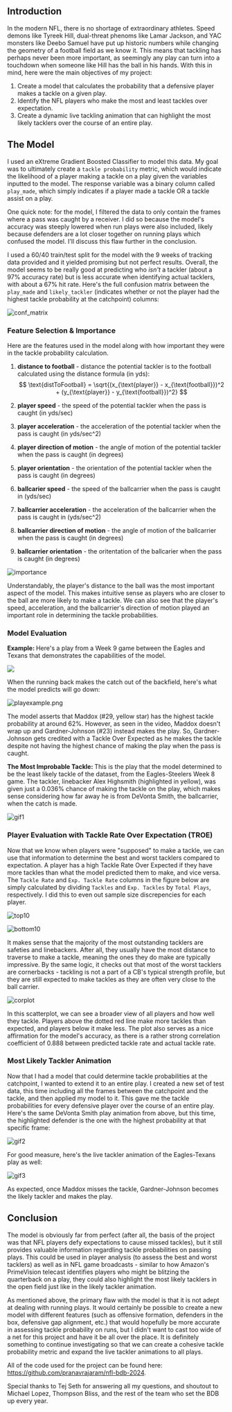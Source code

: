 ## Introduction

In the modern NFL, there is no shortage of extraordinary athletes. Speed demons like Tyreek Hill, dual-threat phenoms like Lamar Jackson, and YAC monsters like Deebo Samuel have put up historic numbers while changing the geometry of a football field as we know it. This means that tackling has perhaps never been more important, as seemingly any play can turn into a touchdown when someone like  Hill has the ball in his hands. With this in mind, here were the main objectives of my project:

1. Create a model that calculates the probability that a defensive player makes a tackle on a given play.
2. Identify the NFL players who make the most and least tackles over expectation.
3. Create a dynamic live tackling animation that can highlight the most likely tacklers over the course of an entire play.

 
## The Model

I used an eXtreme Gradient Boosted Classifier to model this data. My goal was to ultimately create a `tackle probability` metric, which would indicate the likelihood of a player making a tackle on a play given the variables inputted to the model. The response variable was a binary column called `play_made`, which simply indicates if a player made a tackle OR a tackle assist on a play. 

One quick note: for the model, I filtered the data to only contain the frames where a pass was caught by a receiver. I did so because the model's accuracy was steeply lowered when run plays were also included, likely because defenders are a lot closer together on running plays which confused the model. I'll discuss this flaw further in the conclusion.

I used a 60/40 train/test split for the model with the 9 weeks of tracking data provided and it yielded promising but not perfect results. Overall, the model seems to be really good at predicting who <i> isn't </i> a tackler (about a 97% accuracy rate) but is less accurate when identifying actual tacklers, with about a 67% hit rate. Here's the full confusion matrix between the `play_made` and `likely_tackler` (indicates whether or not the player had the highest tackle probability at the catchpoint) columns:

![conf_matrix](https://raw.githubusercontent.com/pranavrajaram/nfl-bdb-2024/main/visualizations/conf_matrix.png)

<h3> Feature Selection & Importance </h3>

Here are the features used in the model along with how important they were in the tackle probability calculation.
1. **distance to football** - distance the potential tackler is to the football calculated using the distance formula (in yds): $$ \text{distToFootball} = \sqrt{(x_{\text{player}} - x_{\text{football}})^2 + (y_{\text{player}} - y_{\text{football}})^2} $$

2. **player speed** - the speed of the potential tackler when the pass is caught (in yds/sec)
3. **player acceleration** - the acceleration of the potential tackler when the pass is caught (in yds/sec^2)
4. **player direction of motion** - the angle of motion of the potential tackler when the pass is caught (in degrees)
5. **player orientation** - the orientation of the potential tackler when the pass is caught (in degrees)
6. **ballcarier speed** - the speed of the ballcarrier when the pass is caught in (yds/sec)
7. **ballcarrier acceleration** - the acceleration of the ballcarrier when the pass is caught in (yds/sec^2)
8. **ballcarrier direction of motion** - the angle of motion of the ballcarrier when the pass is caught (in degrees)
9. **ballcarrier orientation** - the oritentation of the ballcarier when the pass is caught (in degrees)

![importance](https://raw.githubusercontent.com/pranavrajaram/nfl-bdb-2024/main/visualizations/importance.png)

Understandably, the player's distance to the ball was the most important aspect of the model. This makes intuitive sense as players who are closer to the ball are more likely to make a tackle. We can also see that the player's speed, acceleration, and the ballcarrier's direction of motion played an important role in determining the tackle probabilities.


<h3> Model Evaluation </h3>

<b> Example: </b> 
Here's a play from a Week 9 game between the Eagles and Texans that demonstrates the capabilities of the model.

<img src='https://media.giphy.com/media/v1.Y2lkPTc5MGI3NjExOWRnaG56aDl3ZnVqeTYxbjUwdGE4cHEyOGw0enBuemZlOHdodnNnbSZlcD12MV9pbnRlcm5hbF9naWZfYnlfaWQmY3Q9Zw/W9EepD4TMY07A9RSxJ/giphy-downsized-large.gif'>

When the running back makes the catch out of the backfield, here's what the model predicts will go down:

![playexample.png](https://raw.githubusercontent.com/pranavrajaram/nfl-bdb-2024/main/visualizations/playexample.png)

The model asserts that Maddox (#29, yellow star) has the highest tackle probability at around 62%. However, as seen in the video, Maddox doesn't wrap up and Gardner-Johnson (#23) instead makes the play. So, Gardner-Johnson gets credited with a Tackle Over Expected as he makes the tackle despite not having the highest chance of making the play when the pass is caught.

<b> The Most Improbable Tackle: </b> This is the play that the model determined to be the least likely tackle of the dataset, from the Eagles-Steelers Week 8 game. The tackler, linebacker Alex Highsmith (highlighted in yellow), was given just a 0.036% chance of making the tackle on the play, which makes sense considering how far away he is from DeVonta Smith, the ballcarrier, when the catch is made.

![gif1](https://raw.githubusercontent.com/pranavrajaram/nfl-bdb-2024/main/visualizations/gif2.gif)

<h3> Player Evaluation with Tackle Rate Over Expectation (TROE) </h3>

Now that we know when players were "supposed" to make a tackle, we can use that information to determine the best and worst tacklers compared to expectation. A player has a high Tackle Rate Over Expected if they have more tackles than what the model predicted them to make, and vice versa. The `Tackle Rate` and `Exp. Tackle Rate` columns in the figure below are simply calculated by dividing `Tackles` and `Exp. Tackles` by `Total Plays`, respectively. I did this to even out sample size discrepencies for each player.

![top10](https://raw.githubusercontent.com/pranavrajaram/nfl-bdb-2024/main/visualizations/top10.png)

![bottom10](https://raw.githubusercontent.com/pranavrajaram/nfl-bdb-2024/main/visualizations/bottom10.png)

It makes sense that the majority of the most outstanding tacklers are safeties and linebackers. After all, they usually have the most distance to traverse to make a tackle, meaning the ones they do make are typically impressive. By the same logic, it checks out that most of the worst tacklers are cornerbacks - tackling is not a part of a CB's typical strength profile, but they are still expected to make tackles as they are often very close to the ball carrier.

![corplot](https://raw.githubusercontent.com/pranavrajaram/nfl-bdb-2024/main/visualizations/corplot.png)

In this scatterplot, we can see a broader view of all players and how well they tackle. Players above the dotted red line make more tackles than expected, and players below it make less. The plot also serves as a nice affirmation for the model's accuracy, as there is a rather strong correlation coefficient of 0.888 between predicted tackle rate and actual tackle rate.

<h3> Most Likely Tackler Animation </h3>

Now that I had a model that could determine tackle probabilities at the catchpoint, I wanted to extend it to an entire play. I created a new set of test data, this time including all the frames between the catchpoint and the tackle, and then applied my model to it. This gave me the tackle probabilities for every defensive player over the course of an entire play. Here's the same DeVonta Smith play animation from above, but this time, the highlighted defender is the one with the highest probability at that specific frame:

![gif2](https://raw.githubusercontent.com/pranavrajaram/nfl-bdb-2024/main/visualizations/gif3.gif)

For good measure, here's the live tackler animation of the Eagles-Texans play as well:

![gif3](https://raw.githubusercontent.com/pranavrajaram/nfl-bdb-2024/main/visualizations/gif1.gif)

As expected, once Maddox misses the tackle, Gardner-Johnson becomes the likely tackler and makes the play.

## Conclusion

The model is obviously far from perfect (after all, the basis of the project was that NFL players defy expectations to cause missed tackles), but it still provides valuable information regardling tackle probabilities on passing plays. This could be used in player analysis (to assess the best and worst tacklers) as well as in NFL game broadcasts - similar to how Amazon's PrimeVision telecast identifies players who might be blitzing the quarterback on a play, they could also highlight the most likely tacklers in the open field just like in the likely tackler animation. 

As mentioned above, the primary flaw with the model is that it is not adept at dealing with running plays. It would certainly be possible to create a new model with different features (such as offensive formation, defenders in the box, defensive gap alignment, etc.) that would hopefully be more accurate in assessing tackle probability on runs, but I didn't want to cast too wide of a net for this project and have it be all over the place. It is definitely something to continue investigating so that we can create a cohesive tackle probability metric and expand the live tackler animations to all plays.

All of the code used for the project can be found here: https://github.com/pranavrajaram/nfl-bdb-2024. 

Special thanks to Tej Seth for answering all my questions, and shoutout to Michael Lopez, Thompson Bliss, and the rest of the team who set the BDB up every year.
